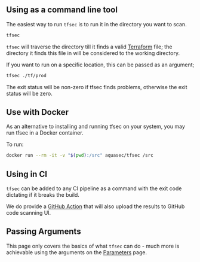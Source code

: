 ## Using as a command line tool

The easiest way to run `tfsec` is to run it in the directory you want to scan.

```bash
tfsec
```

`tfsec` will traverse the directory till it finds a valid [Terraform] file; the directory it finds this file in will be considered to the working directory.

If you want to run on a specific location, this can be passed as an argument;

```bash
tfsec ./tf/prod
```


The exit status will be non-zero if tfsec finds problems, otherwise the exit status will be zero.



## Use with Docker

As an alternative to installing and running tfsec on your system, you may
run tfsec in a Docker container.

To run:

```bash
docker run --rm -it -v "$(pwd):/src" aquasec/tfsec /src
```

## Using in CI

`tfsec` can be added to any CI pipeline as a command with the exit code dictating if it breaks the build. 

We do provide a [GitHub Action] that will also upload the results to GitHub code scanning UI.


## Passing Arguments

This page only covers the basics of what `tfsec` can do - much more is achievable using the arguments on the [Parameters] page.



[Terraform]: https://www.terraform.io
[GitHub Action]: ../configuration/github-actions/github-action
[Parameters]: ../usage

